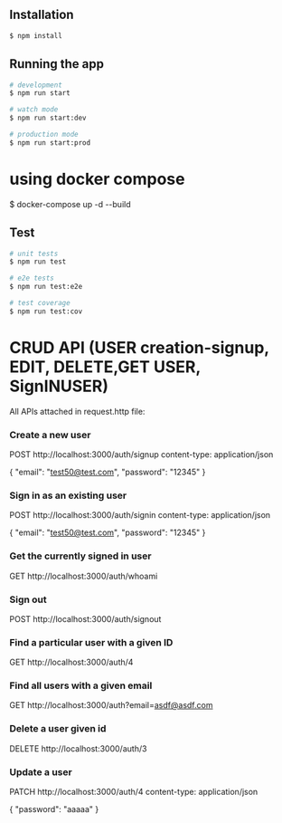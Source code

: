 
## Installation

```bash
$ npm install
```

## Running the app

```bash
# development
$ npm run start

# watch mode
$ npm run start:dev

# production mode
$ npm run start:prod
```
# using docker compose
$ docker-compose up -d --build

## Test

```bash
# unit tests
$ npm run test

# e2e tests
$ npm run test:e2e

# test coverage
$ npm run test:cov
```
# CRUD API (USER creation-signup, EDIT, DELETE,GET USER, SignINUSER)
All APIs attached in request.http file:

### Create a new user
POST http://localhost:3000/auth/signup
content-type: application/json

{
  "email": "test50@test.com",
  "password": "12345"
}

### Sign in as an existing user
POST http://localhost:3000/auth/signin
content-type: application/json

{
  "email": "test50@test.com",
  "password": "12345"
}

### Get the currently signed in user
GET http://localhost:3000/auth/whoami

### Sign out
POST http://localhost:3000/auth/signout

### Find a particular user with a given ID
GET http://localhost:3000/auth/4

### Find all users with a given email
GET http://localhost:3000/auth?email=asdf@asdf.com

### Delete a user given id
DELETE http://localhost:3000/auth/3

### Update a user
PATCH http://localhost:3000/auth/4
content-type: application/json

{
  "password": "aaaaa"
}